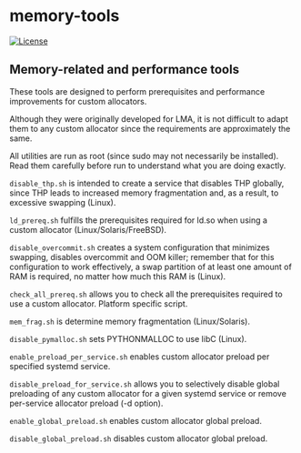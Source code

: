 # memory-tools
[![License](https://img.shields.io/badge/License-BSD%203--Clause-blue.svg)](https://github.com/yvoinov/memory-tools/blob/master/LICENSE)

## Memory-related and performance tools

These tools are designed to perform prerequisites and performance improvements for custom allocators.

Although they were originally developed for LMA, it is not difficult to adapt them to any custom allocator since the requirements are approximately the same.

All utilities are run as root (since sudo may not necessarily be installed). Read them carefully before run to understand what you are doing exactly.

`disable_thp.sh` is intended to create a service that disables THP globally, since THP leads to increased memory fragmentation and, as a result, to excessive swapping (Linux).

`ld_prereq.sh` fulfills the prerequisites required for ld.so when using a custom allocator (Linux/Solaris/FreeBSD).

`disable_overcommit.sh` creates a system configuration that minimizes swapping, disables overcommit and OOM killer; remember that for this configuration to work effectively, a swap partition of at least one amount of RAM is required, no matter how much this RAM is (Linux).

`check_all_prereq.sh` allows you to check all the prerequisites required to use a custom allocator. Platform specific script.

`mem_frag.sh` is determine memory fragmentation (Linux/Solaris).

`disable_pymalloc.sh` sets PYTHONMALLOC to use libC (Linux).

`enable_preload_per_service.sh` enables custom allocator preload per specified systemd service.

`disable_preload_for_service.sh` allows you to selectively disable global preloading of any custom allocator for a given systemd service or remove per-service allocator preload (-d option).

`enable_global_preload.sh` enables custom allocator global preload.

`disable_global_preload.sh` disables custom allocator global preload.
